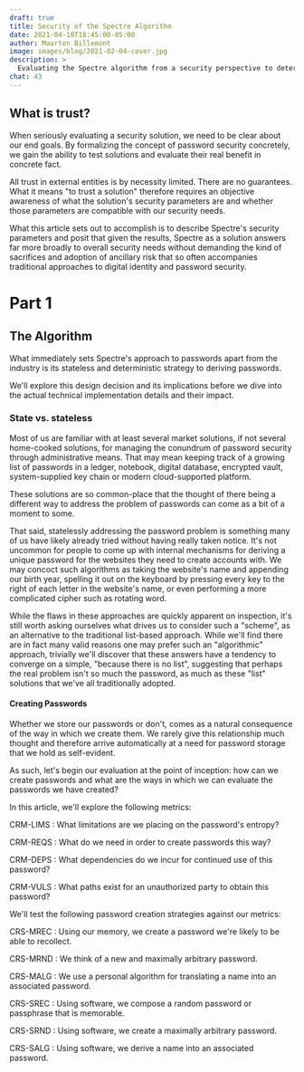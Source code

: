 ```yaml
---
draft: true
title: Security of the Spectre Algorithm
date: 2021-04-10T18:45:00-05:00
author: Maarten Billemont
image: images/blog/2021-02-04-cover.jpg
description: >
  Evaluating the Spectre algorithm from a security perspective to determine its trust boundaries.
chat: 43
---
```



## What is trust?

When seriously evaluating a security solution, we need to be clear about our end
goals. By formalizing the concept of password security concretely, we gain the
ability to test solutions and evaluate their real benefit in concrete fact.

All trust in external entities is by necessity limited. There are no guarantees.
What it means "to trust a solution" therefore requires an objective awareness
of what the solution's security parameters are and whether those parameters are
compatible with our security needs.

What this article sets out to accomplish is to describe Spectre's security
parameters and posit that given the results, Spectre as a solution answers far
more broadly to overall security needs without demanding the kind of sacrifices
and adoption of ancillary risk that so often accompanies traditional approaches
to digital identity and password security.

# Part 1
## The Algorithm

What immediately sets Spectre's approach to passwords apart from the industry is
its stateless and deterministic strategy to deriving passwords.

We'll explore this design decision and its implications before we dive into the
actual technical implementation details and their impact.

### State vs. stateless

Most of us are familiar with at least several market solutions, if not several
home-cooked solutions, for managing the conundrum of password security through
administrative means. That may mean keeping track of a growing list of passwords
in a ledger, notebook, digital database, encrypted vault, system-supplied key chain
or modern cloud-supported platform.

These solutions are so common-place that the thought of there being a different
way to address the problem of passwords can come as a bit of a moment to some.

That said, statelessly addressing the password problem is something many of us
have likely already tried without having really taken notice. It's not uncommon
for people to come up with internal mechanisms for deriving a unique password
for the websites they need to create accounts with. We may concoct such algorithms
as taking the website's name and appending our birth year, spelling it out on the
keyboard by pressing every key to the right of each letter in the website's name,
or even performing a more complicated cipher such as rotating word.

While the flaws in these approaches are quickly apparent on inspection, it's
still worth asking ourselves what drives us to consider such a "scheme", as an
alternative to the traditional list-based approach. While we'll find there are
in fact many valid reasons one may prefer such an "algorithmic" approach,
trivially we'll discover that these answers have a tendency to converge on
a simple, "because there is no list", suggesting that perhaps the real problem
isn't so much the password, as much as these "list" solutions that we've all
traditionally adopted.

#### Creating Passwords

Whether we store our passwords or don't, comes as a natural consequence of the
way in which we create them. We rarely give this relationship much thought and
therefore arrive automatically at a need for password storage that we hold as
self-evident.

As such, let's begin our evaluation at the point of inception: how can we create
passwords and what are the ways in which we can evaluate the passwords we have
created?

In this article, we'll explore the following metrics:

CRM-LIMS
: What limitations are we placing on the password's entropy?

CRM-REQS
: What do we need in order to create passwords this way?

CRM-DEPS
: What dependencies do we incur for continued use of this password?

CRM-VULS
: What paths exist for an unauthorized party to obtain this password?

We'll test the following password creation strategies against our metrics:

CRS-MREC
: Using our memory, we create a password we're likely to be able to recollect.

CRS-MRND
: We think of a new and maximally arbitrary password.

CRS-MALG
: We use a personal algorithm for translating a name into an associated password.

CRS-SREC
: Using software, we compose a random password or passphrase that is memorable.

CRS-SRND
: Using software, we create a maximally arbitrary password.

CRS-SALG
: Using software, we derive a name into an associated password.

